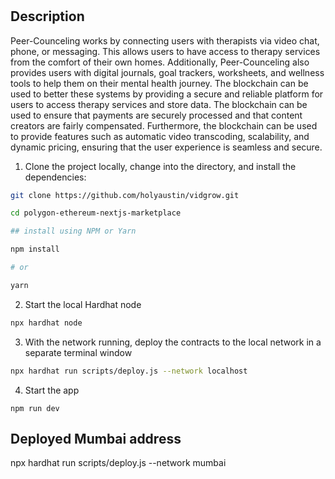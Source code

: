 #

## Description
Peer-Counceling works by connecting users with therapists via video chat, phone, or messaging. This allows users to have access to therapy services from the comfort of their own homes. Additionally, Peer-Counceling also provides users with digital journals, goal trackers, worksheets, and wellness tools to help them on their mental health journey.   The blockchain can be used to better these systems by providing a secure and reliable platform for users to access therapy services and store data. The blockchain can be used to ensure that payments are securely processed and that content creators are fairly compensated. Furthermore, the blockchain can be used to provide features such as automatic video transcoding, scalability, and dynamic pricing, ensuring that the user experience is seamless and secure.


1. Clone the project locally, change into the directory, and install the dependencies:

```sh
git clone https://github.com/holyaustin/vidgrow.git

cd polygon-ethereum-nextjs-marketplace

## install using NPM or Yarn

npm install

# or

yarn
```

2. Start the local Hardhat node

```sh
npx hardhat node
```

3. With the network running, deploy the contracts to the local network in a separate terminal window

```sh
npx hardhat run scripts/deploy.js --network localhost
```

4. Start the app

```
npm run dev
```

## Deployed Mumbai address
npx hardhat run scripts/deploy.js --network mumbai

